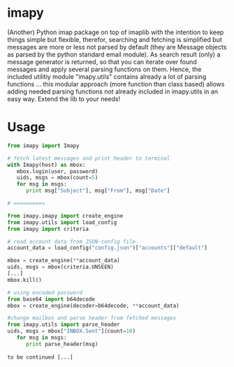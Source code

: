 # imapy
(Another) Python imap package on top of imaplib with the intention to keep things simple but flexible,
therefor, searching and fetching is simplified but messages are more or less not parsed by default
(they are Message objects as parsed by the python standard email module).
As search result (only) a message generator is returned, so that you can iterate over found messages and apply
several parsing functions on them. Hence, the included utilitiy module "imapy.utils" contains already a lot of
parsing functions ... this modular approach (more function than class based) allows adding needed parsing functions not already included in imapy.utils in an easy way. Extend the lib to your needs!

# Usage
```Python
from imapy import Imapy

# fetch latest messages and print header to terminal
with Imapy(host) as mbox:
   mbox.login(user, password)
   uids, msgs = mbox(count=5)
   for msg in msgs:
      print msg["Subject"], msg["From"], msg["Date"]

# ==========

from imapy.imapy import create_engine
from imapy.utils import load_config
from imapy import criteria

# read account data from JSON-config file
account_data = load_config("config.json")["accounts"]["default"]

mbox = create_engine(**account_data)
uids, msgs = mbox(criteria.UNSEEN)
[...]
mbox.kill()

# using encoded password
from base64 import b64decode
mbox = create_engine(decoder=b64decode, **account_data)

#change mailbox and parse header from fetched messages
from imapy.utils import parse_header
uids, msgs = mbox["INBOX.Sent"](count=10)
   for msg in msgs:
      print parse_header(msg)
      
to be continued [...]
```
